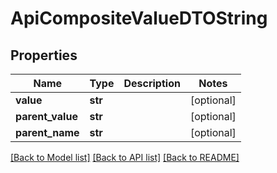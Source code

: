 # ApiCompositeValueDTOString

## Properties

| Name             | Type    | Description | Notes      |
| ---------------- | ------- | ----------- | ---------- |
| **value**        | **str** |             | [optional] |
| **parent_value** | **str** |             | [optional] |
| **parent_name**  | **str** |             | [optional] |

[[Back to Model list]](../README.md#documentation-for-models) [[Back to API list]](../README.md#documentation-for-api-endpoints) [[Back to README]](../README.md)
